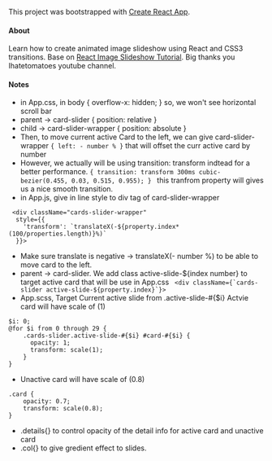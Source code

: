This project was bootstrapped with [Create React App](https://github.com/facebookincubator/create-react-app).

#### About
Learn how to create animated image slideshow using React and CSS3 transitions. Base on [React Image Slideshow Tutorial](https://www.youtube.com/watch?v=3ax9TW2c2bY). Big thanks you Ihatetomatoes youtube channel. 

#### Notes
- in App.css, in body { overflow-x: hidden; } so, we won't see horizontal scroll bar
- parent -> card-slider { position: relative }
- child -> card-slider-wrapper { position: absolute }
- Then, to move current active Card to the left, we can give card-slider-wrapper 
```{ left: - number % }``` that will offset the curr active card by number
- However, we actually will be using transition: transform indtead for a better performance. 
```{ transition: transform 300ms cubic-bezier(0.455, 0.03, 0.515, 0.955); } ```
this tranfrom property will gives us a nice smooth transition.
- in App.js, give in line style to div tag of card-slider-wrapper
```
 <div className="cards-slider-wrapper" 
  style={{
    'transform': `translateX(-${property.index*(100/properties.length)}%)`
  }}>
```
- Make sure translate is negative -> translateX(- number %) to be able to move card to the left.
- parent -> card-slider. We add class active-slide-${index number} to target active card that will be use in App.css
``` <div className={`cards-slider active-slide-${property.index}`}>```
- App.scss, Target Current active slide
from .active-slide-#{$i} Actvie card will have scale of (1) 
```
$i: 0;
@for $i from 0 through 29 {
    .cards-slider.active-slide-#{$i} #card-#{$i} {
      opacity: 1;
      transform: scale(1);
    }
}
```
- Unactive card will have scale of (0.8)
```
.card {
    opacity: 0.7;
    transform: scale(0.8);
}
```
- .details{} to control opacity of the detail info for active card and unactive card
- .col{} to give gredient effect to slides.
